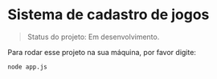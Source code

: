 <h1>Sistema de cadastro de jogos</h1>

>Status do projeto: Em desenvolvimento.

Para rodar esse projeto na sua máquina, por favor digite:

````
node app.js
````
